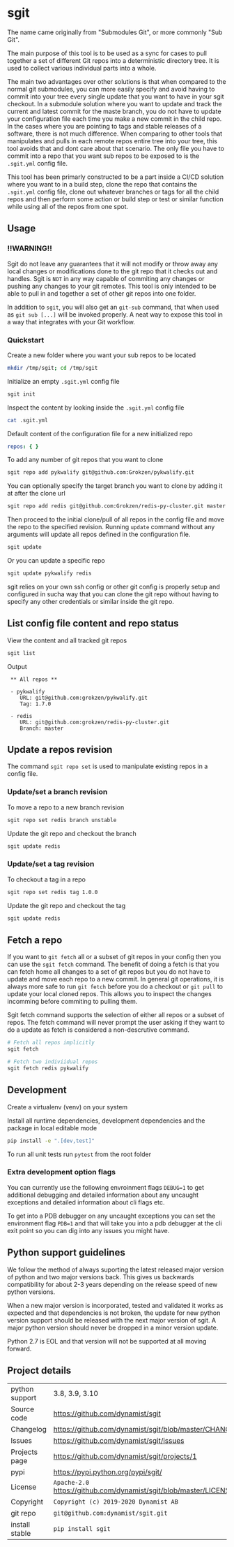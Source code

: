 # sgit

The name came originally from "Submodules Git", or more commonly "Sub Git".

The main purpose of this tool is to be used as a sync for cases to pull together a set of different Git repos into a deterministic directory tree. It is used to collect various individual parts into a whole.

The main two advantages over other solutions is that when compared to the normal git submodules, you can more easily specify and avoid having to commit into your tree every single update that you want to have in your sgit checkout. In a submodule solution where you want to update and track the current and latest commit for the maste branch, you do not have to update your configuration file each time you make a new commit in the child repo. In the cases where you are pointing to tags and stable releases of a software, there is not much difference. When comparing to other tools that manipulates and pulls in each remote repos entire tree into your tree, this tool avoids that and dont care about that scenario. The only file you have to commit into a repo that you want sub repos to be exposed to is the `.sgit.yml` config file.

This tool has been primarly constructed to be a part inside a CI/CD solution where you want to in a build step, clone the repo that contains the `.sgit.yml` config file, clone out whatever branches or tags for all the child repos and then perform some action or build step or test or similar function while using all of the repos from one spot.


## Usage

### !!WARNING!!

Sgit do not leave any guarantees that it will not modify or throw away any local changes or modifications done to the git repo that it checks out and handles. Sgit is `NOT` in any way capable of commiting any changes or pushing any changes to your git remotes. This tool is only intended to be able to pull in and together a set of other git repos into one folder.

In addition to `sgit`, you will also get an `git-sub` command, that when used as `git sub [...]` will be invoked properly. A neat way to expose this tool in a way that integrates with your Git workflow.

### Quickstart

Create a new folder where you want your sub repos to be located

```bash
mkdir /tmp/sgit; cd /tmp/sgit
```

Initialize an empty `.sgit.yml` config file

```bash
sgit init
```

Inspect the content by looking inside the `.sgit.yml` config file

```bash
cat .sgit.yml
```

Default content of the configuration file for a new initialized repo

```yaml
repos: { }
```

To add any number of git repos that you want to clone

```bash
sgit repo add pykwalify git@github.com:Grokzen/pykwalify.git
```

You can optionally specify the target branch you want to clone by adding it at after the clone url

```bash
sgit repo add redis git@github.com:Grokzen/redis-py-cluster.git master
```

Then proceed to the initial clone/pull of all repos in the config file and move the repo to the specified revision. Running `update` command without any arguments will update all repos defined in the configuration file.

```bash
sgit update
```

Or you can update a specific repo

```bash
sgit update pykwalify redis
```

sgit relies on your own ssh config or other git config is properly setup and configured in sucha way that you can clone the git repo without having to specify any other credentials or similar inside the git repo.


## List config file content and repo status

View the content and all tracked git repos

```bash
sgit list
```

Output

```
 ** All repos **

 - pykwalify
    URL: git@github.com:grokzen/pykwalify.git
    Tag: 1.7.0

 - redis
    URL: git@github.com:grokzen/redis-py-cluster.git
    Branch: master
```


## Update a repos revision

The command `sgit repo set` is used to manipulate existing repos in a config file.


### Update/set a branch revision

To move a repo to a new branch revision

```bash
sgit repo set redis branch unstable
```

Update the git repo and checkout the branch

```bash
sgit update redis
```

### Update/set a tag revision

To checkout a tag in a repo

```bash
sgit repo set redis tag 1.0.0
```

Update the git repo and checkout the tag

```bash
sgit update redis
```


## Fetch a repo

If you want to `git fetch` all or a subset of git repos in your config then you can use the `sgit fetch` command. The benefit of doing a fetch is that you can fetch home all changes to a set of git repos but you do not have to update and move each repo to a new commit. In general git operations, it is always more safe to run `git fetch` before you do a checkout or `git pull` to update your local cloned repos. This allows you to inspect the changes incomming before commiting to pulling them.

Sgit fetch command supports the selection of either all repos or a subset of repos. The fetch command will never prompt the user asking if they want to do a update as fetch is considered a non-descrutive command.

```bash
# Fetch all repos implicitly
sgit fetch

# Fetch two indiviidual repos
sgit fetch redis pykwalify
```


## Development

Create a virtualenv (venv) on your system

Install all runtime dependencies, development dependencies and the package in local editable mode

```bash
pip install -e ".[dev,test]"
```

To run all unit tests run `pytest` from the root folder


### Extra development option flags

You can currently use the following envroinment flags `DEBUG=1` to get additional debugging and detailed information about any uncaught exceptions and detailed information about cli flags etc.

To get into a PDB debugger on any uncaught exceptions you can set the environment flag `PDB=1` and that will take you into a pdb debugger at the cli exit point so you can dig into any issues you might have.


## Python support guidelines

We follow the method of always suporting the latest released major version of python and two major versions back. This gives us backwards compatibility for about 2-3 years depending on the release speed of new python versions.

When a new major version is incorporated, tested and validated it works as expected and that dependencies is not broken, the update for new python version support should be released with the next major version of sgit. A major python version should never be dropped in a minor version update.

Python 2.7 is EOL and that version will not be supported at all moving forward.


## Project details

|   |   |
|---|---|
| python support         | 3.8, 3.9, 3.10 |
| Source code            | https://github.com/dynamist/sgit |
| Changelog              | https://github.com/dynamist/sgit/blob/master/CHANGELOG.md |
| Issues                 | https://github.com/dynamist/sgit/issues |
| Projects page          | https://github.com/dynamist/sgit/projects/1
| pypi                   | https://pypi.python.org/pypi/sgit/ |
| License                | `Apache-2.0` https://github.com/dynamist/sgit/blob/master/LICENSE |
| Copyright              | `Copyright (c) 2019-2020 Dynamist AB` |
| git repo               | `git@github.com:dynamist/sgit.git` |
| install stable         | `pip install sgit` |
